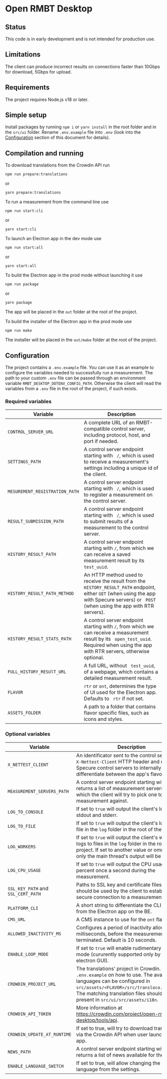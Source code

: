 # Open RMBT Desktop

## Status

This code is in early development and is not intended for production use.

## Limitations

The client can produce incorrect results on connections faster than 10Gbps for download, 5Gbps for upload.

## Requirements

The project requires Node.js v18 or later.

## Simple setup

Install packages by running `npm i` or `yarn install` in the root folder and in the `src/ui` folder. Rename `.env.example` file into `.env` (look into the [Configuration](#configuration) section of this document for details).

## Compilation and running

To download translations from the Crowdin API run

    npm run prepare:translations

or

    yarn prepare:translations

To run a measurement from the command line use

    npm run start:cli

or

    yarn start:cli

To launch an Electron app in the dev mode use

    npm run start:all

or

    yarn start:all

To build the Electron app in the prod mode without launching it use

    npm run package

or

    yarn package

The app will be placed in the `out` folder at the root of the project.

To build the installer of the Electron app in the prod mode use

    npm run make

The installer will be placed in the `out/make` folder at the root of the project.

## Configuration

The project contains a `.env.example` file. You can use it as an example to configure the variables needed to successfully run a measurement. The path to your custom `.env` file can be passed through an environment variable `RMBT_DESKTOP_DOTENV_CONFIG_PATH`. Otherwise the client will read the variables from a `.env` file in the root of the project, if such exists.

### Required variables

| Variable                       | Description                                                                                                                                                                                 |
| ------------------------------ | ------------------------------------------------------------------------------------------------------------------------------------------------------------------------------------------- |
| `CONTROL_SERVER_URL`           | A complete URL of an RMBT-compatible control server, including protocol, host, and port if needed.                                                                                          |
| `SETTINGS_PATH`                | A control server endpoint starting with ` /`, which is used to receive a measurement's settings including a unique id of the client.                                                        |
| `MESUREMENT_REGISTRATION_PATH` | A control server endpoint starting with ` /`, which is used to register a measurement on the control server.                                                                                |
| `RESULT_SUBMISSION_PATH`       | A control server endpoint starting with ` /`, which is used to submit results of a measurement to the control server.                                                                       |
| `HISTORY_RESULT_PATH`          | A control server endpoint starting with `/`, from which we can receive a saved measurement result by its ` test_uuid`.                                                                      |
| `HISTORY_RESULT_PATH_METHOD`   | An HTTP method used to receive the result from the `HISTORY_RESULT_PATH` endpoint, either `GET` (when using the app with Specure servers) or ` POST` (when using the app with RTR servers). |
| `HISTORY_RESULT_STATS_PATH`    | A control server endpoint starting with `/`, from which we can receive a measurement result by its ` open_test_uuid`. Required when using the app with RTR servers, otherwise optional.     |
| `FULL_HISTORY_RESUlT_URL`      | A full URL, without ` test_uuid`, of a webpage, which contains a detailed measurement result.                                                                                               |
| `FLAVOR`                       | `rtr` or `ont`, determines the type of UI used for the Electron app. Defaults to ` rtr` if not set.                                                                                         |
| `ASSETS_FOLDER`                | A path to a folder that contains flavor specific files, such as icons and styles.                                                                                                           |

### Optional variables

| Variable                           | Description                                                                                                                                                                                                                                        |
| ---------------------------------- | -------------------------------------------------------------------------------------------------------------------------------------------------------------------------------------------------------------------------------------------------- |
| `X_NETTEST_CLIENT`                 | An identificator sent to the control server in an `X-Nettest-Client` HTTP header and used by Specure control servers to internally differentiate between the app's flavors.                                                                        |
| `MEASUREMENT_SERVERS_PATH`         | A control server endpoint starting with `/` which returns a list of measurement servers from which the client will try to pick one to run a measurement against.                                                                                   |
| `LOG_TO_CONSOLE`                   | If set to `true` will output the client's logs to the stdout and stderr.                                                                                                                                                                           |
| `LOG_TO_FILE`                      | If set to `true` will output the client's logs to a file in the `log` folder in the root of the project.                                                                                                                                           |
| `LOG_WORKERS`                      | If set to `true` will output the client's worker's logs to files in the `log` folder in the root of the project. If set to another value or ommitted, only the main thread's output will be logged.                                                |
| `LOG_CPU_USAGE`                    | If set to `true` will output the CPU usage in percent once a second during the measurement.                                                                                                                                                        |
| `SSL_KEY_PATH` and `SSL_CERT_PATH` | Paths to SSL key and certificate files, which should be used by the client to establish a secure connection to a measurement server.                                                                                                               |
| `PLATFORM_CLI`                     | A short string to differentiate the CLI client from the Electron app on the BE.                                                                                                                                                                    |
| `CMS_URL`                          | A CMS instance to use for the `ont` flavor.                                                                                                                                                                                                        |
| `ALLOWED_INACTIVITY_MS`            | Configures a period of inactivity allowed, in milliseconds, before the measurement is terminated. Default is 10 seconds.                                                                                                                           |
| `ENABLE_LOOP_MODE`                 | If set to `true` will enable rudimentary loop mode (cururently supported only by the electron GUI).                                                                                                                                                |
| `CROWDIN_PROJECT_URL`              | The translations' project in Crowdin. See `.env.example` on how to use. The avaialable languages can be configured in `src/assets/<FLAVOR>/src/transloco.config.ts`. The matching translation files should be present in `src/ui/src/assets/i18n`. |
| `CROWDIN_API_TOKEN`                | More information at https://crowdin.com/project/open-rmbt-desktop/tools/api.                                                                                                                                                                       |
| `CROWDIN_UPDATE_AT_RUNTIME`        | If set to true, will try to download translations via the Crowdin API when user launches the app.                                                                                                                                                  |
| `NEWS_PATH`                        | A control server endpoint starting with `/` which returns a list of news available for the platform.                                                                                                                                               |
| `ENABLE_LANGUAGE_SWITCH`           | If set to true, will allow changing the app language from the settings.                                                                                                                                                                            |
